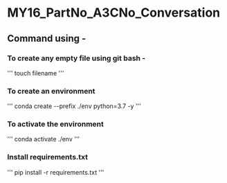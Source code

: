 # MY16_PartNo_A3CNo_Conversation

## Command using -

### To create any empty file using git bash -
'''
 touch filename
'''
### To create an environment 
'''
conda create --prefix ./env python=3.7 -y
'''

### To activate the environment
'''
conda activate ./env
'''

### Install requirements.txt
'''
pip install -r requirements.txt
'''